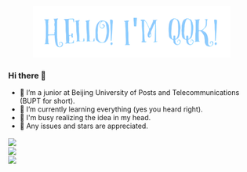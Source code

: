 
<p align="center"><img width="80%" src="./assets/readme-header-transparent.png" /></p>


### Hi there 👋


- 🏫 I’m a junior at Beijing University of Posts and Telecommunications (BUPT for short).
- 📖 I’m currently learning everything (yes you heard right).
- 🤯 I'm busy realizing the idea in my head.
- 🥳 Any issues and stars are appreciated.

<!-- &bg_color=30,f8d845,f04077,bf55db,8faadc -->
<!-- &bg_color=30,20002c,7303c0,ec38bc -->
<!-- &bg_color=30,83a4d4,b6fbff -->

<a href="https://github.com/QQKdeGit/QQKdeGit">
  <img align="center" src="https://github-readme-stats.vercel.app/api?username=QQKdeGit&count_private=true&include_all_commits=true&show_icons=true&icon_color=ffffff&bg_color=45,f8d845,f04077,bf55da&title_color=ffffff&text_color=ffffff&hide_border=true" />

  <br/>

  <img align="center" src="https://github-readme-stats.vercel.app/api/top-langs/?username=QQKdeGit&layout=compact&card_width=445&bg_color=30,f2696a,f04077,cb50c2,c055d9&title_color=ffffff&text_color=ffffff&hide_border=true" />

  <br/>

  <img align="center" src="https://github-readme-stats.vercel.app/api/wakatime?username=QQKdeWakatime&bg_color=55,f15670,c055d9,a3caf4&title_color=ffffff&text_color=ffffff&layout=compact&hide_border=true" />

  <br/>
</a>
